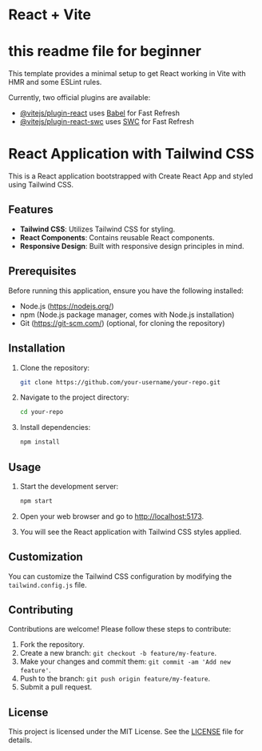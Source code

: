 # React + Vite
# this readme file for beginner
This template provides a minimal setup to get React working in Vite with HMR and some ESLint rules.

Currently, two official plugins are available:

- [@vitejs/plugin-react](https://github.com/vitejs/vite-plugin-react/blob/main/packages/plugin-react/README.md) uses [Babel](https://babeljs.io/) for Fast Refresh
- [@vitejs/plugin-react-swc](https://github.com/vitejs/vite-plugin-react-swc) uses [SWC](https://swc.rs/) for Fast Refresh

# React Application with Tailwind CSS

This is a React application bootstrapped with Create React App and styled using Tailwind CSS.

## Features

- **Tailwind CSS**: Utilizes Tailwind CSS for styling.
- **React Components**: Contains reusable React components.
- **Responsive Design**: Built with responsive design principles in mind.

## Prerequisites

Before running this application, ensure you have the following installed:

- Node.js (https://nodejs.org/)
- npm (Node.js package manager, comes with Node.js installation)
- Git (https://git-scm.com/) (optional, for cloning the repository)

## Installation

1. Clone the repository:

    ```bash
    git clone https://github.com/your-username/your-repo.git
    ```

2. Navigate to the project directory:

    ```bash
    cd your-repo
    ```

3. Install dependencies:

    ```bash
    npm install
    ```

## Usage

1. Start the development server:

    ```bash
    npm start
    ```

2. Open your web browser and go to [http://localhost:5173](http://localhost:5173).

3. You will see the React application with Tailwind CSS styles applied.

## Customization

You can customize the Tailwind CSS configuration by modifying the `tailwind.config.js` file.

## Contributing

Contributions are welcome! Please follow these steps to contribute:

1. Fork the repository.
2. Create a new branch: `git checkout -b feature/my-feature`.
3. Make your changes and commit them: `git commit -am 'Add new feature'`.
4. Push to the branch: `git push origin feature/my-feature`.
5. Submit a pull request.

## License

This project is licensed under the MIT License. See the [LICENSE](LICENSE) file for details.



